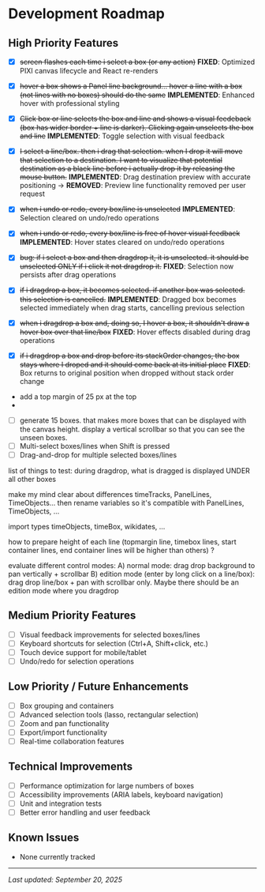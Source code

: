 # Development Roadmap

## High Priority Features
- [x] ~~screen flashes each time i select a box (or any action)~~ **FIXED**: Optimized PIXI canvas lifecycle and React re-renders
- [x] ~~hover a box shows a Panel line background... hover a line with a box (not lines with no boxes) should do the same~~ **IMPLEMENTED**: Enhanced hover with professional styling
- [x] ~~Click box or line selects the box and line and shows a visual feedeback (box has wider border + line is darker). Clicking again unselects the box and line~~ **IMPLEMENTED**: Toggle selection with visual feedback
- [x] ~~I select a line/box. then i drag that selection. when I drop it will move that selection to a destination. I want to visualize that potential destination as a black line before i actually drop it by releasing the mouse button.~~ **IMPLEMENTED**: Drag destination preview with accurate positioning → **REMOVED**: Preview line functionality removed per user request
- [x] ~~when i undo or redo, every box/line is unselected~~ **IMPLEMENTED**: Selection cleared on undo/redo operations
- [x] ~~when i undo or redo, every box/line is free of hover visual feedback~~ **IMPLEMENTED**: Hover states cleared on undo/redo operations
- [x] ~~bug: if i select a box and then dragdrop it, it is unselected. it should be unselected ONLY if i click it not dragdrop it.~~ **FIXED**: Selection now persists after drag operations
- [x] ~~if i dragdrop a box, it becomes selected. if another box was selected. this selection is cancelled.~~ **IMPLEMENTED**: Dragged box becomes selected immediately when drag starts, cancelling previous selection
- [x] ~~when i dragdrop a box and, doing so, I hover a box, it shouldn't draw a hover box over that line/box~~ **FIXED**: Hover effects disabled during drag operations
- [x] ~~if i dragdrop a box and drop before its stackOrder changes, the box stays where I droped and it should come back at its initial place~~ **FIXED**: Box returns to original position when dropped without stack order change


- add a top margin of 25 px at the top
- 
- [ ] generate 15 boxes. that makes more boxes that can be displayed with the canvas height. display a vertical scrollbar so that you can see the unseen boxes.
- [ ] Multi-select boxes/lines when Shift is pressed
- [ ] Drag-and-drop for multiple selected boxes/lines

list of things to test:
during dragdrop, what is dragged is displayed UNDER all other boxes



make my mind clear about differences timeTracks, PanelLines, TimeObjects... then
rename variables so it's compatible with PanelLines, TimeObjects, ...

import types timeObjects, timeBox, wikidates, ...

how to prepare height of each line (topmargin line, timebox lines, start container lines, end container lines will be higher than others) ?


evaluate different control modes:
A) normal mode: drag drop background to pan vertically + scrollbar
B) edition mode (enter by long click on a line/box): drag drop line/box + pan with scrollbar only. Maybe there should be an edition mode where you dragdrop 

## Medium Priority Features  
- [ ] Visual feedback improvements for selected boxes/lines
- [ ] Keyboard shortcuts for selection (Ctrl+A, Shift+click, etc.)
- [ ] Touch device support for mobile/tablet
- [ ] Undo/redo for selection operations

## Low Priority / Future Enhancements
- [ ] Box grouping and containers
- [ ] Advanced selection tools (lasso, rectangular selection)
- [ ] Zoom and pan functionality
- [ ] Export/import functionality
- [ ] Real-time collaboration features

## Technical Improvements
- [ ] Performance optimization for large numbers of boxes
- [ ] Accessibility improvements (ARIA labels, keyboard navigation)
- [ ] Unit and integration tests
- [ ] Better error handling and user feedback

## Known Issues
- None currently tracked

---
*Last updated: September 20, 2025*